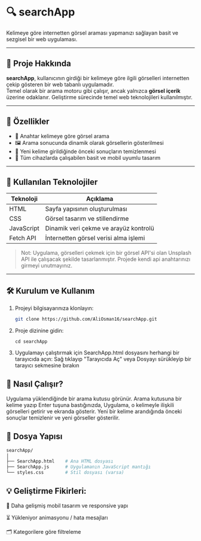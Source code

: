 # 🔍 searchApp

Kelimeye göre internetten görsel araması yapmanızı sağlayan basit ve sezgisel bir web uygulaması.

---

## 📌 Proje Hakkında

**searchApp**, kullanıcının girdiği bir kelimeye göre ilgili görselleri internetten çekip gösteren bir web tabanlı uygulamadır.  
Temel olarak bir arama motoru gibi çalışır, ancak yalnızca **görsel içerik** üzerine odaklanır. Geliştirme sürecinde temel web teknolojileri kullanılmıştır.

---

## 🌟 Özellikler

- 🔎 Anahtar kelimeye göre görsel arama
- 🖼️ Arama sonucunda dinamik olarak görsellerin gösterilmesi
- 🔄 Yeni kelime girildiğinde önceki sonuçların temizlenmesi
- 📱 Tüm cihazlarda çalışabilen basit ve mobil uyumlu tasarım

---

## 🚧 Kullanılan Teknolojiler

| Teknoloji     | Açıklama                          |
|---------------|-----------------------------------|
| HTML          | Sayfa yapısının oluşturulması     |
| CSS           | Görsel tasarım ve stillendirme    |
| JavaScript    | Dinamik veri çekme ve arayüz kontrolü |
| Fetch API     | İnternetten görsel verisi alma işlemi |

> Not: Uygulama, görselleri çekmek için bir görsel API'si olan Unsplash API ile çalışacak şekilde tasarlanmıştır. Projede kendi api anahtarınızı girmeyi unutmayınız.

---

## 🛠️ Kurulum ve Kullanım

1. Projeyi bilgisayarınıza klonlayın:
   ```bash
   git clone https://github.com/AliOsman16/searchApp.git
   
2. Proje dizinine gidin:
   ```
   cd searchApp

3. Uygulamayı çalıştırmak için SearchApp.html dosyasını herhangi bir tarayıcıda açın:
        Sağ tıklayıp "Tarayıcıda Aç" veya Dosyayı sürükleyip bir tarayıcı sekmesine bırakın

## 📸 Nasıl Çalışır?

   Uygulama yüklendiğinde bir arama kutusu görünür.
   Arama kutusuna bir kelime yazıp Enter tuşuna bastığınızda,
   Uygulama, o kelimeyle ilişkili görselleri getirir ve ekranda gösterir.
   Yeni bir kelime arandığında önceki sonuçlar temizlenir ve yeni görseller gösterilir.

## 📁 Dosya Yapısı
```bash
searchApp/
│
├── SearchApp.html    # Ana HTML dosyası
├── SearchApp.js      # Uygulamanın JavaScript mantığı
└── styles.css        # Stil dosyası (varsa)
```
## 💡 Geliştirme Fikirleri:
    
   📱 Daha gelişmiş mobil tasarım ve responsive yapı

   ⏳ Yükleniyor animasyonu / hata mesajları

   🗂️ Kategorilere göre filtreleme

   


